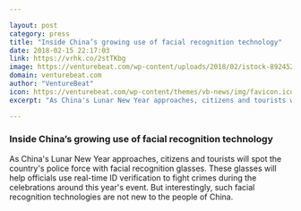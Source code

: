 ```yaml
---

layout: post
category: press
title: "Inside China’s growing use of facial recognition technology"
date: 2018-02-15 22:17:03
link: https://vrhk.co/2stTKbg
image: https://venturebeat.com/wp-content/uploads/2018/02/istock-892452254-e1518725081538.jpg?fit=780%2C520&strip=all
domain: venturebeat.com
author: "VentureBeat"
icon: https://venturebeat.com/wp-content/themes/vb-news/img/favicon.ico
excerpt: "As China's Lunar New Year approaches, citizens and tourists will spot the country's police force with facial recognition glasses. These glasses will help officials use real-time ID verification to fight crimes during the celebrations around this year's event. But interestingly, such facial recognition technologies are not new to the people of China."

---
```


### Inside China’s growing use of facial recognition technology

As China's Lunar New Year approaches, citizens and tourists will spot the country's police force with facial recognition glasses. These glasses will help officials use real-time ID verification to fight crimes during the celebrations around this year's event. But interestingly, such facial recognition technologies are not new to the people of China.